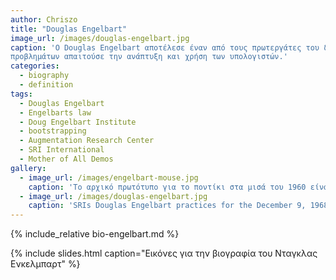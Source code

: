 ```yaml
---
author: Chriszo
title: "Douglas Engelbart"
image_url: /images/douglas-engelbart.jpg
caption: 'O Douglas Engelbart αποτέλεσε έναν από τους πρωτεργάτες του διαδικτύου, αντιλαμβανόμενος ότι η επίλυση των όλο και πιο πολύπλοκων
προβλημάτων απαιτούσε την ανάπτυξη και χρήση των υπολογιστών.'
categories:
  - biography
  - definition
tags:
  - Douglas Engelbart
  - Engelbarts law
  - Doug Engelbart Institute 
  - bootstrapping
  - Augmentation Research Center
  - SRI International
  - Mother of All Demos
gallery:
  - image_url: /images/engelbart-mouse.jpg
    caption: 'Το αρχικό πρωτότυπο για το ποντίκι στα μισά του 1960 είναι ακριβώς το ίδιο μορφολογικά με τις αντίστοιχες συσκευές που παράγονται με μεγάλη επιτυχία πενήντα χρόνια μετά, αν και φυσικά έχουν βελτιωθεί πολλές επιμέρους λειτουργικές ιδιότητές του.'
  - image_url: /images/douglas-engelbart.jpg
    caption: 'SRIs Douglas Engelbart practices for the December 9, 1968 mother of all demos'
---
```


{% include_relative bio-engelbart.md %}

{% include slides.html caption="Εικόνες για την βιογραφία του Νταγκλας Ενκελμπαρτ" %}
